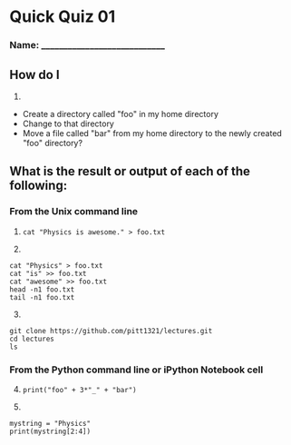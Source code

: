 # Quick Quiz 01
### Name: ____________________________

## How do I 
1. 
 * Create a directory called "foo" in my home directory
 * Change to that directory
 * Move a file called "bar" from my home directory to the newly created "foo" directory?

## What is the result or output of each of the following:

### From the Unix command line
1. `cat "Physics is awesome." > foo.txt`

2.  
```
cat "Physics" > foo.txt
cat "is" >> foo.txt
cat "awesome" >> foo.txt
head -n1 foo.txt
tail -n1 foo.txt
```

3. 
```
git clone https://github.com/pitt1321/lectures.git
cd lectures
ls
```

### From the Python command line or iPython Notebook cell
4. `print("foo" + 3*"_" + "bar")`

5.
```
mystring = "Physics"
print(mystring[2:4])
```

## 
